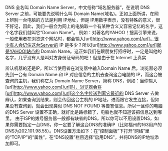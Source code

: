 DNS 全名叫 Domain Name Server，中文俗称“域名服务器”，在说明 DNS Server 之前，可能要先说明什么叫 Domain Name(域名)。正如上面所讲，在网上辨别一台电脑的方法是利用 IP地址，但是 IP用数字表示，没有特殊的意义，很不好记，因此，我们一般会为网上的电脑取一个有某种含义又容易记忆的名字，这个名字我们就叫它“Domain Name"。 例如：对著名的YAHOO！搜索引擎来说，一般使用者在浏览这个网站时，都会输入[url]http://www.yahoo.com[/url]，很少有人会记住这台Server的 IP 是多少？所以[url]http://www.yahoo.com[/url]就是YAHOO!站点的 Domain Name。这正如我们在跟朋友打招呼时，一定是叫他的名字，几乎没有人是叫对方身份证号码的吧！但是由于在 Internet 上真实 

辨认机器的还是IP，所以当使用者在浏览器中输入Domain Name 后，浏览器必须先到一台有 Domain Name 和 IP 对应信息的主机去查询这台电脑的 IP，而这台被查询的主机，我们称它为 Domain Name Server，简称 DNS，例如：当你输入[url]http://www.yahoo.com[/url]时，浏览器会将[url]http://www.yahoo.com[/url]这个名字传送到离它最近的 DNS Server 去做辨认，如果查询到结果，则会传回这台主机的 IP地址，进而跟它发生连接，但如果没有查询到，就会出现类似 DNS NOT FOUND 等告警信息。所以一旦你的电脑的DNS Server 设置不正确，就好比是路标错了，电脑也就不知道该把信息送到哪里。
由于ISP的拨号服务器一般都有缺省的DNS，所以你可以不用设置DNS，如果你需要指定一台DNS，你一定要了解这台DNS的准确IP（比如福州的163用户的DNS为202.101.98.55）。DNS设置方法如下：在“控制面板”下打开“网络”里的“TCP/IP"的“属性”，在“DNS设置”栏目选择“启用DNS"，并将DNS的IP地址添加即可。
